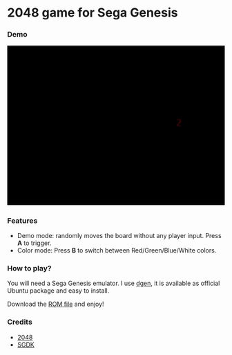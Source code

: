 # 2048 game for Sega Genesis

### Demo

![alt text](demo.gif)

### Features

 * Demo mode: randomly moves the board without any player input. Press **A** to trigger.
 * Color mode: Press **B** to switch between Red/Green/Blue/White colors.

### How to play?

You will need a Sega Genesis emulator. I use [dgen](http://dgen.sourceforge.net/), it is available as official Ubuntu package and easy to install.

Download the [ROM file](out/rom.bin) and enjoy!

### Credits
 * [2048](https://play2048.co/)
 * [SGDK](https://github.com/Stephane-D/SGDK)

